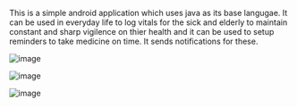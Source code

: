 This is a simple android application which uses java as its base langugae. It can be used in everyday life to log vitals for the sick and elderly to maintain constant and sharp vigilence on thier health and it can be used to setup reminders to take medicine on time. It sends notifications for these. 

![image](https://github.com/user-attachments/assets/8073f892-4792-413d-862f-f94e78e17ad9)

![image](https://github.com/user-attachments/assets/78657c9e-c05d-4317-91af-1cdbd44320d9)

![image](https://github.com/user-attachments/assets/b9d93aa4-5987-4a67-afb9-0b38dcfc042a)
